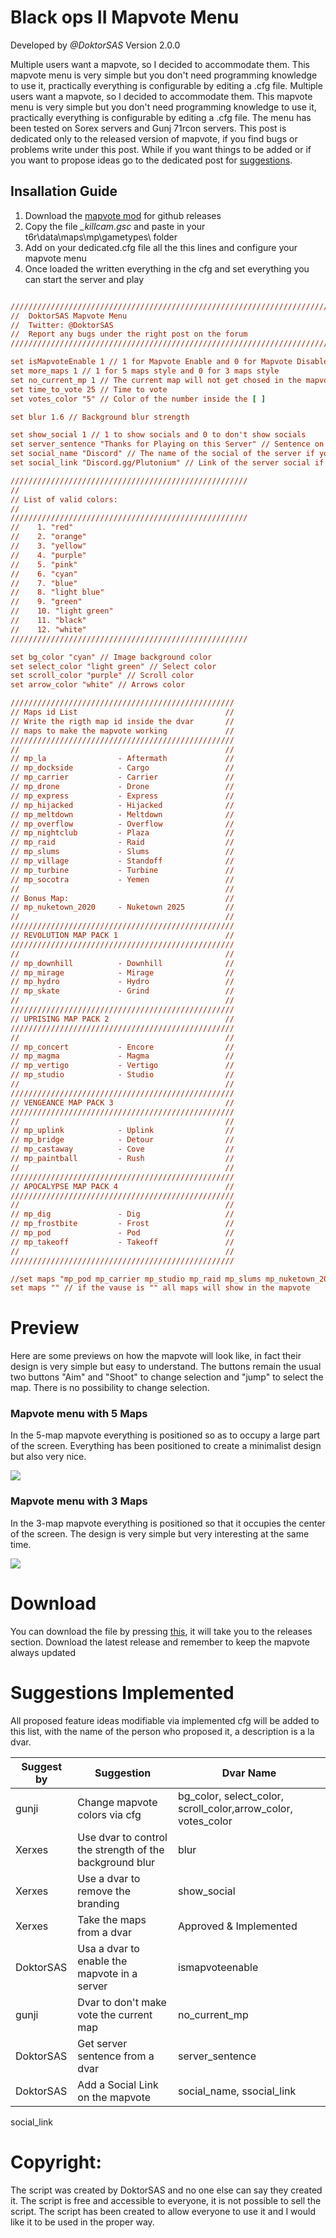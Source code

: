 # **Black ops II Mapvote Menu**
Developed by *@DoktorSAS*
Version 2.0.0

Multiple users want a mapvote, so I decided to accommodate them. This mapvote menu is very simple but you don't need programming knowledge to use it, practically everything is configurable by editing a .cfg file. Multiple users want a mapvote, so I decided to accommodate them. This mapvote menu is very simple but you don't need programming knowledge to use it, practically everything is configurable by editing a .cfg file. The menu has been tested on Sorex servers and Gunj 71rcon servers. This post is dedicated only to the released version of mapvote, if you find bugs or problems write under this post. While if you want things to be added or if you want to propose ideas go to the dedicated post for [suggestions](https://forum.plutonium.pw/topic/7426/new-black-ops-ii-mapvote).

## **Insallation Guide**
1. Download the [mapvote mod](https://forum.plutonium.pw) for github releases 
2. Copy the file *_killcam.gsc* and paste in your t6r\data\maps\mp\gametypes\ folder 
3. Add on your dedicated.cfg file all the this lines and configure your mapvote menu
4. Once loaded the written everything in the cfg and set everything you can start the server and play

```cfg

////////////////////////////////////////////////////////////////////////////////////////////////////
//  DoktorSAS Mapvote Menu
//  Twitter: @DoktorSAS
//  Report any bugs under the right post on the forum
////////////////////////////////////////////////////////////////////////////////////////////////////

set isMapvoteEnable 1 // 1 for Mapvote Enable and 0 for Mapvote Disable
set more_maps 1 // 1 for 5 maps style and 0 for 3 maps style
set no_current_mp 1 // The current map will not get chosed in the mapvote
set time_to_vote 25 // Time to vote
set votes_color "5" // Color of the number inside the [ ]

set blur 1.6 // Background blur strength 

set show_social 1 // 1 to show socials and 0 to don't show socials
set server_sentence "Thanks for Playing on this Server" // Sentence on bottom left screen
set social_name "Discord" // The name of the social of the server if you have it
set social_link "Discord.gg/Plutonium" // Link of the server social if you have it

/////////////////////////////////////////////////////
//                                                                    
// List of valid colors:                                      
//                                                                  
/////////////////////////////////////////////////////
//    1. "red"                                                 
//    2. "orange"                                            
//    3. "yellow"                                              
//    4. "purple"                                              
//    5. "pink"                                                
//    6. "cyan"                                                
//    7. "blue"                                                 
//    8. "light blue"                                     
//    9. "green"                                                
//    10. "light green"                                       
//    11. "black"    
//    12. "white"                                          
/////////////////////////////////////////////////////

set bg_color "cyan" // Image background color
set select_color "light green" // Select color
set scroll_color "purple" // Scroll color 
set arrow_color "white" // Arrows color

//////////////////////////////////////////////////
// Maps id List                                 //
// Write the rigth map id inside the dvar       //
// maps to make the mapvote working             //                        
//////////////////////////////////////////////////
//                                              //
// mp_la                - Aftermath             //
// mp_dockside          - Cargo                 //
// mp_carrier           - Carrier               //
// mp_drone             - Drone                 //
// mp_express           - Express               //
// mp_hijacked          - Hijacked              //
// mp_meltdown          - Meltdown              //
// mp_overflow          - Overflow              //
// mp_nightclub         - Plaza                 //
// mp_raid              - Raid                  //
// mp_slums             - Slums                 //
// mp_village           - Standoff              //
// mp_turbine           - Turbine               //
// mp_socotra           - Yemen                 //
//                                              //
// Bonus Map:                                   //
// mp_nuketown_2020     - Nuketown 2025         //
//                                              //
//////////////////////////////////////////////////
// REVOLUTION MAP PACK 1                        //
//////////////////////////////////////////////////
//                                              //
// mp_downhill          - Downhill              //
// mp_mirage            - Mirage                //
// mp_hydro             - Hydro                 //
// mp_skate             - Grind                 //
//                                              //
//////////////////////////////////////////////////
// UPRISING MAP PACK 2                          //
//////////////////////////////////////////////////
//                                              //
// mp_concert           - Encore                //
// mp_magma             - Magma                 //
// mp_vertigo           - Vertigo               //
// mp_studio            - Studio                //
//                                              //
//////////////////////////////////////////////////
// VENGEANCE MAP PACK 3                         //
//////////////////////////////////////////////////
//                                              //
// mp_uplink            - Uplink                //
// mp_bridge            - Detour                //
// mp_castaway          - Cove                  //
// mp_paintball         - Rush                  //
//                                              //
//////////////////////////////////////////////////
// APOCALYPSE MAP PACK 4                        //
//////////////////////////////////////////////////
//                                              //
// mp_dig               - Dig                   //
// mp_frostbite         - Frost                 //
// mp_pod               - Pod                   //
// mp_takeoff           - Takeoff               //
//                                              //
//////////////////////////////////////////////////

//set maps "mp_pod mp_carrier mp_studio mp_raid mp_slums mp_nuketown_2020" // Maps list, here you can write all maps you want in the mapvote
set maps "" // if the vause is "" all maps will show in the mapvote

```
# **Preview**
Here are some previews on how the mapvote will look like, in fact their design is very simple but easy to understand. The buttons remain the usual two buttons "Aim" and "Shoot" to change selection and "jump" to select the map. There is no possibility to change selection.
### Mapvote menu with 5 Maps
In the 5-map mapvote everything is positioned so as to occupy a large part of the screen. Everything has been positioned to create a minimalist design but also very nice.

![](https://forum.plutonium.pw/assets/uploads/files/1610914931203-357e3655-3df3-458c-8d89-577c1973236b-image.png)
### **Mapvote menu with 3 Maps**
In the 3-map mapvote everything is positioned so that it occupies the center of the screen. The design is very simple but very interesting at the same time.

![](https://forum.plutonium.pw/assets/uploads/files/1610914587706-5e32d05c-33d7-4063-a045-3fb49f4752e6-image.png)

# **Download**
You can download the file by pressing [this](), it will take you to the releases section. Download the latest release and remember to keep the mapvote always updated

# **Suggestions Implemented**
All proposed feature ideas modifiable via implemented cfg will be added to this list, with the name of the person who proposed it, a description is a la dvar.

| Suggest by| Suggestion                                             |     Dvar Name                                                    |
| ----------| -------------------------------------------------------| -----------------------------------------------------------------|
| gunji     | Change mapvote colors via cfg                          |     bg_color, select_color, scroll_color,arrow_color, votes_color|                    
| Xerxes    | Use dvar to control the strength of the background blur|     blur                                                         |
| Xerxes    | Use a dvar to remove the branding                      |     show_social                                                  |
| Xerxes    | Take the maps from a dvar                              |     Approved & Implemented                                       |
| DoktorSAS | Usa a dvar to enable the mapvote in a server           |     ismapvoteenable                                              |
| gunji     | Dvar to don't make vote the current map                |     no_current_mp                                                |
| DoktorSAS | Get server sentence from a dvar                        |     server_sentence                                              |
| DoktorSAS | Add a Social Link on the mapvote                       |     social_name, ssocial_link                                    |

social_link
# **Copyright:**
The script was created by DoktorSAS and no one else can say they created it. The script is free and accessible to everyone, it is not possible to sell the script. The script has been created to allow everyone to use it and I would like it to be used in the proper way.
